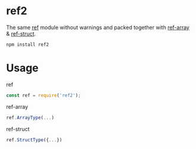# ref2
The same [ref](https://github.com/TooTallNate/ref#readme) module without warnings and packed together with [ref-array](https://github.com/TooTallNate/ref-array#readme) & [ref-struct](https://github.com/TooTallNate/ref-struct#readme). 

```
npm install ref2
```

# Usage

ref
```js
const ref = require('ref2');
```

ref-array
```js
ref.ArrayType(...)
```

ref-struct 
```js
ref.StructType({...})
```
